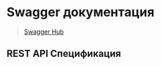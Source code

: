 # Swagger документация
<show-structure depth="10"/>

> [Swagger Hub](https://app.swaggerhub.com/apis/SynaxIntelligence/Musemium/1.0.0)

## REST API Спецификация

<api-doc openapi-path="../api/museum.yaml"/>


